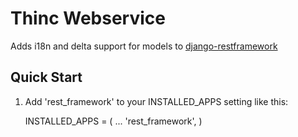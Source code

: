 # Thinc Webservice
Adds i18n and delta support for models to [django-restframework](http://www.django-rest-framework.org/)

## Quick Start

1. Add 'rest_framework' to your INSTALLED_APPS setting like this:

    INSTALLED_APPS = (
        ...
        'rest\_framework',
    )
    
